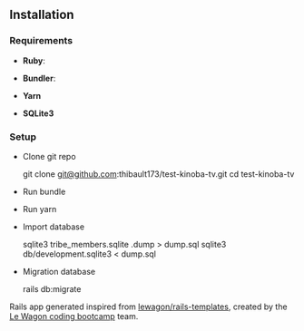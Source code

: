 ## Installation

### Requirements

* **Ruby**:

* **Bundler**:

* **Yarn**

* **SQLite3**

### Setup

+ Clone git repo

  git clone git@github.com:thibault173/test-kinoba-tv.git
  cd test-kinoba-tv

+ Run bundle

+ Run yarn

+ Import database

  sqlite3 tribe_members.sqlite .dump > dump.sql
  sqlite3 db/development.sqlite3 < dump.sql

+ Migration database

  rails db:migrate

Rails app generated inspired from [lewagon/rails-templates](https://github.com/lewagon/rails-templates), created by the [Le Wagon coding bootcamp](https://www.lewagon.com) team.
